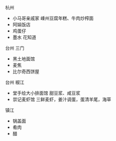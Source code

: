 杭州
* 小马哥亲戚家 嵊州豆腐年糕、牛肉炒榨面
* 阿娟饭店
* 鸡蛋仔
* 墨水 花知道

台州 三门
* 黑土地面馆
* 麦焦
* 比尔奇西饼屋

台州 椒江
* 堂手绘大小排面馆 甜豆浆、咸豆浆
* 崇记麦虾馆 三鲜麦虾，姜汁调蛋，蛋清羊尾，海草

镇江
* 锅盖面
* 肴肉
* 醋
